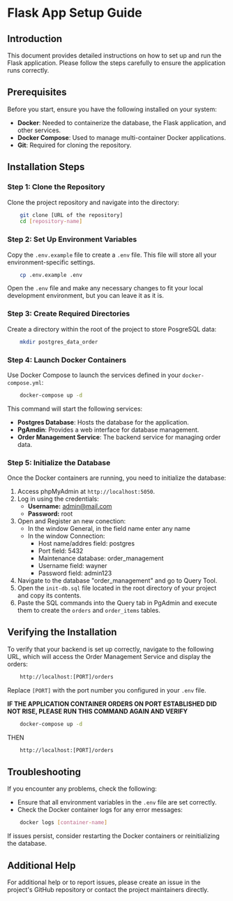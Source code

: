 # Flask App Setup Guide

## Introduction

This document provides detailed instructions on how to set up and run the Flask application. Please follow the steps carefully to ensure the application runs correctly.

## Prerequisites

Before you start, ensure you have the following installed on your system:

- **Docker**: Needed to containerize the database, the Flask application, and other services.
- **Docker Compose**: Used to manage multi-container Docker applications.
- **Git**: Required for cloning the repository.

## Installation Steps

### Step 1: Clone the Repository

Clone the project repository and navigate into the directory:

```bash
    git clone [URL of the repository]
    cd [repository-name]
```

### Step 2: Set Up Environment Variables

Copy the `.env.example` file to create a `.env` file. This file will store all your environment-specific settings.

```bash
    cp .env.example .env
```

Open the `.env` file and make any necessary changes to fit your local development environment, but you can leave it as it is.

### Step 3: Create Required Directories


Create a directory within the root of the project to store PosgreSQL data:

```bash
    mkdir postgres_data_order
```

### Step 4: Launch Docker Containers


Use Docker Compose to launch the services defined in your `docker-compose.yml`:

```bash
    docker-compose up -d
```

This command will start the following services:
- **Postgres Database**: Hosts the database for the application.
- **PgAmdin**: Provides a web interface for database management.
- **Order Management Service**: The backend service for managing order data.

### Step 5: Initialize the Database


Once the Docker containers are running, you need to initialize the database:

1. Access phpMyAdmin at `http://localhost:5050`.
2. Log in using the credentials:
   - **Username:** admin@mail.com
   - **Password:** root
3. Open and Register an new conection:
    - In the window General, in the field name enter any name
    - In the window Connection:
        * Host name/addres field: postgres
        * Port field: 5432
        * Maintenance database: order_management
        * Username field: wayner
        * Password field: admin123
3. Navigate to the database "order_management" and go to Query Tool.
4. Open the `init-db.sql` file located in the root directory of your project and copy its contents.
5. Paste the SQL commands into the Query tab in PgAdmin and execute them to create the `orders` and `order_items` tables.


Verifying the Installation
--------------------------

To verify that your backend is set up correctly, navigate to the following URL, which will access the Order Management Service and display the orders:

```bash
    http://localhost:[PORT]/orders
```

Replace `[PORT]` with the port number you configured in your `.env` file.

**IF THE APPLICATION CONTAINER ORDERS ON PORT ESTABLISHED DID NOT RISE, PLEASE RUN THIS COMMAND AGAIN AND VERIFY**


```bash
    docker-compose up -d
```

THEN

```bash
    http://localhost:[PORT]/orders
```

Troubleshooting
---------------

If you encounter any problems, check the following:
- Ensure that all environment variables in the `.env` file are set correctly.
- Check the Docker container logs for any error messages:

```bash
    docker logs [container-name]
```

If issues persist, consider restarting the Docker containers or reinitializing the database.

Additional Help
---------------

For additional help or to report issues, please create an issue in the project's GitHub repository or contact the project maintainers directly.
